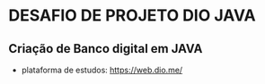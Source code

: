 # DESAFIO DE PROJETO DIO JAVA

## Criação de Banco digital  em JAVA

- plataforma de estudos: https://web.dio.me/